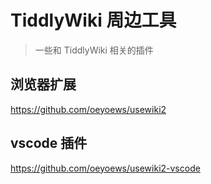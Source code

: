 # TiddlyWiki 周边工具

> 一些和 TiddlyWiki 相关的插件

## 浏览器扩展

https://github.com/oeyoews/usewiki2

## vscode 插件

https://github.com/oeyoews/usewiki2-vscode